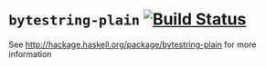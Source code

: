 `bytestring-plain` [![Build Status](https://travis-ci.org/hvr/bytestring-plain.png?branch=master)](https://travis-ci.org/hvr/bytestring-plain)
==================

See http://hackage.haskell.org/package/bytestring-plain for more information
